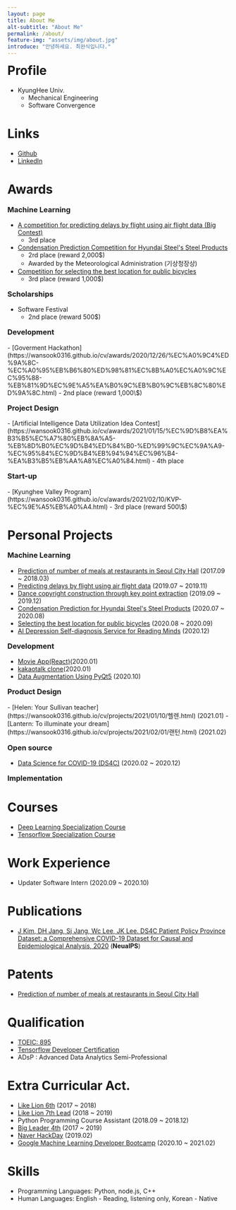 ```yaml
---
layout: page
title: About Me
alt-subtitle: "About Me"
permalink: /about/
feature-img: "assets/img/about.jpg"
introduce: "안녕하세요. 최완식입니다."
---
```


<h1 style="margin-top:0;">Profile</h1>

- KyungHee Univ.
  - Mechanical Engineering
  - Software Convergence

# Links

- [Github](<[wansook0316](https://github.com/wansook0316)>)
- [LinkedIn](https://www.linkedin.com/in/wansik-choi-b065881aa/)

<!-- # Research Experience -->

<!-- # Education -->
# Awards

<h3 style="margin-top:16px;">Machine Learning</h3>

- [A competition for predicting delays by flight using air flight data (Big Contest)](https://wansook0316.github.io/cv/awards/2019/12/01/%EB%B9%85%EC%BD%98%ED%85%8C%EC%8A%A4%ED%8A%B8-%ED%93%A8%EC%B3%90%EC%8A%A4%EB%A6%AC%EA%B7%B8-%EC%9E%A5%EB%A0%A4%EC%83%81.html)
  - 3rd place
- [Condensation Prediction Competition for Hyundai Steel's Steel Products](https://wansook0316.github.io/cv/awards/2020/08/01/%EA%B8%B0%EC%83%81-%EB%B9%85%EB%8D%B0%EC%9D%B4%ED%84%B0-%EB%8C%80%ED%9A%8C-%EB%8D%B0%EC%9D%B4%ED%84%B0%EB%B6%84%EC%84%9D%EB%B6%84%EC%95%BC-%EC%9A%B0%EC%88%98%EC%83%81.html)
  - 2rd place (reward 2,000\$)
  - Awarded by the Meteorological Administration (기상청장상)
- [Competition for selecting the best location for public bicycles](https://wansook0316.github.io/cv/awards/2020/09/23/2020-%EA%B3%B5%EA%B3%B5%EC%9E%90%EC%A0%84%EA%B1%B0-%EC%8A%A4%ED%85%8C%EC%9D%B4%EC%85%98-%EC%B5%9C%EC%A0%81-%EC%9C%84%EC%B9%98-%EC%84%A0%EC%A0%95.html)
  - 3rd place (reward 1,000\$)


<h3 style="margin-top:16px;">Scholarships</h3>

- Software Festival
  - 2nd place (reward 500\$)

<h3 style="margin-top:16px;">Development</h3>
- [Goverment Hackathon](https://wansook0316.github.io/cv/awards/2020/12/26/%EC%A0%9C4%ED%9A%8C-%EC%A0%95%EB%B6%80%ED%98%81%EC%8B%A0%EC%A0%9C%EC%95%88-%EB%81%9D%EC%9E%A5%EA%B0%9C%EB%B0%9C%EB%8C%80%ED%9A%8C.html)
  - 2nd place (reward 1,000\$)

<h3 style="margin-top:16px;">Project Design</h3>
- [Artificial Intelligence Data Utilization Idea Contest](https://wansook0316.github.io/cv/awards/2021/01/15/%EC%9D%B8%EA%B3%B5%EC%A7%80%EB%8A%A5-%EB%8D%B0%EC%9D%B4%ED%84%B0-%ED%99%9C%EC%9A%A9-%EC%95%84%EC%9D%B4%EB%94%94%EC%96%B4-%EA%B3%B5%EB%AA%A8%EC%A0%84.html)
  - 4th place

<h3 style="margin-top:16px;">Start-up</h3>
- [Kyunghee Valley Program](https://wansook0316.github.io/cv/awards/2021/02/10/KVP-%EC%9E%A5%EB%A0%A4.html)
  - 3rd place (reward 500\$)


# Personal Projects

<h3 style="margin-top:16px;">Machine Learning</h3>

- [Prediction of number of meals at restaurants in Seoul City Hall](https://wansook0316.github.io/cv/projects/2018/08/01/%EC%84%9C%EC%9A%B8%EC%8B%9C%EC%B2%AD-%EC%8B%9D%EC%88%98%EC%9D%B8%EC%9B%90-%EC%98%88%EC%B8%A1-%ED%94%84%EB%A1%9C%EC%A0%9D%ED%8A%B8.html) (2017.09 ~ 2018.03)
- [Predicting delays by flight using air flight data](https://wansook0316.github.io/cv/projects/2019/11/01/%ED%95%AD%EA%B3%B5-%EC%A7%80%EC%97%B0-%EC%98%88%EC%B8%A1-%ED%94%84%EB%A1%9C%EC%A0%9D%ED%8A%B8.html) (2019.07 ~ 2019.11)
- [Dance copyright construction through key point extraction](https://wansook0316.github.io/cv/projects/2019/12/01/%EC%B6%A4-%EC%A0%80%EC%9E%91%EA%B6%8C-%EC%A0%9C%EC%9E%91-%ED%94%84%EB%A1%9C%EC%A0%9D%ED%8A%B8.html) (2019.09 ~ 2019.12)
- [Condensation Prediction for Hyundai Steel's Steel Products](https://wansook0316.github.io/cv/projects/2020/07/01/%EA%B2%B0%EB%A1%9C-%EB%B0%9C%EC%83%9D-%EC%98%88%EC%B8%A1-%ED%94%84%EB%A1%9C%EC%A0%9D%ED%8A%B8.html) (2020.07 ~ 2020.08)
- [Selecting the best location for public bicycles](https://wansook0316.github.io/cv/projects/2020/09/11/%EA%B3%A0%EC%96%91%EC%8B%9C-%EA%B3%B5%EA%B3%B5%EC%9E%90%EC%A0%84%EA%B1%B0-%EC%B5%9C%EC%A0%81-%EC%9E%85%EC%A7%80-%EC%84%A0%EC%A0%95-%ED%94%84%EB%A1%9C%EC%A0%9D%ED%8A%B8-01-%EC%A0%84%EC%B2%98%EB%A6%AC.html) (2020.08 ~ 2020.09)
- [AI Depression Self-diagnosis Service for Reading Minds](https://wansook0316.github.io/cv/projects/2020/12/21/Mind-detector.html) (2020.12)

<h3 style="margin-top:16px;">Development</h3>

- [Movie App(React)](https://wansook0316.github.io/movie_app_react/)(2020.01)
- [kakaotalk clone](https://wansook0316.github.io/kakaotalkClone/chat.html)(2020.01)
- [Data Augmentation Using PyQt5](https://wansook0316.github.io/cv/projects/2020/10/25/Data-Augmentation-using-pyqt5.html) (2020.10)

<h3 style="margin-top:16px;">Product Design</h3>
- [Helen: Your Sullivan teacher](https://wansook0316.github.io/cv/projects/2021/01/10/헬렌.html) (2021.01)
- [Lantern: To illuminate your dream](https://wansook0316.github.io/cv/projects/2021/02/01/랜턴.html) (2021.02)


<h3 style="margin-top:16px;">Open source</h3>

- [Data Science for COVID-19 (DS4C)](https://wansook0316.github.io/cv/projects/2020/02/01/Data-Science-for-COVID-19(DS4C).html) (2020.02 ~ 2020.12)


<h3 style="margin-top:16px;">Implementation</h3>


# Courses

- [Deep Learning Specialization Course](https://wansook0316.github.io/cv/courses/2020/10/27/Deep_Learning_Specialization_Course.html)
- [Tensorflow Specialization Course](https://wansook0316.github.io/cv/courses/2020/11/26/Tensorflow-Specialization-Course.html)

# Work Experience

- Updater
  Software Intern (2020.09 ~ 2020.10)


# Publications
- [J Kim, DH Jang, Sj Jang, Wc Lee, JK Lee. DS4C Patient Policy Province Dataset: a Comprehensive COVID-19 Dataset for Causal and Epidemiological Analysis, 2020](https://wansook0316.github.io/cv/publications/2020/12/15/DS4C-NeuralPS-COVID19-policy-dataset.html) (**NeualPS**)

# Patents
- [Prediction of number of meals at restaurants in Seoul City Hall](https://wansook0316.github.io/cv/patents/2020/12/02/식수-인원-예측-서버-동작-특허.html)


# Qualification
- [TOEIC: 895](https://wansook0316.github.io/cv/qualification/2020/08/16/TOEIC.html)
- [Tensorflow Developer Certification](https://wansook0316.github.io/cv/qualification/2020/12/05/Tensorflow-Developer-Certification.html)
- ADsP : Advanced Data Analytics Semi-Professional
# Extra Curricular Act.

- [Like Lion 6th](https://likelion.net/) (2017 ~ 2018)
- [Like Lion 7th Lead](https://likelion.net/) (2018 ~ 2019)
- Python Programming Course Assistant (2018.09 ~ 2018.12)
- [Big Leader 4th](http://bigleader.net/) (2017 ~ 2019)
- [Naver HackDay](https://d2.naver.com/news/4972264) (2019.02)
- [Google Machine Learning Developer Bootcamp](https://developers-kr.googleblog.com/2020/09/mlbootcamp_11.html) (2020.10 ~ 2021.02)

# Skills

- Programming Languages: Python, node.js, C++
- Human Languages: English - Reading, listening only, Korean - Native
